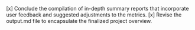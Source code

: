 [x] Conclude the compilation of in-depth summary reports that incorporate user feedback and suggested adjustments to the metrics.
[x] Revise the output.md file to encapsulate the finalized project overview.